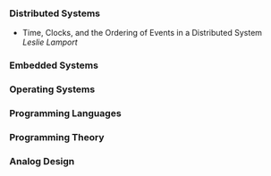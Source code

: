 

### Distributed Systems
* Time, Clocks, and the Ordering of Events in a Distributed System  
  _Leslie Lamport_

### Embedded Systems


### Operating Systems


### Programming Languages

### Programming Theory

### Analog Design